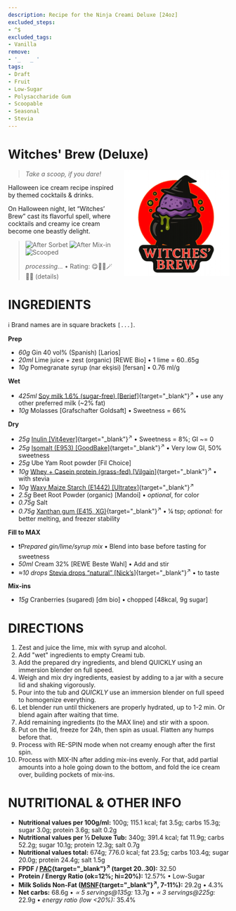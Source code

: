```yaml
---
description: Recipe for the Ninja Creami Deluxe [24oz]
excluded_steps:
- ^$
excluded_tags:
- Vanilla
remove:
- '_   _ '
tags:
- Draft
- Fruit
- Low-Sugar
- Polysaccharide Gum
- Scoopable
- Seasonal
- Stevia
---
```

# Witches' Brew (Deluxe)
<img style="float: right; margin-left: 1.5em;" width=240 alt="Logo" src="logo-Witches-Brew.png" />

> *Take a scoop, if you dare!*

Halloween ice cream recipe inspired by themed cocktails & drinks.

On Halloween night, let “Witches’ Brew” cast its flavorful spell,
where cocktails and creamy ice cream become one beastly delight.

> <img width=220 alt="After Sorbet" src="_1.jpg" class="zoomable" />
> <img width=220 alt="After Mix-in" src="_2.jpg" class="zoomable" />
> <img width=220 alt="Scooped" src="_3.jpg" class="zoomable" />
> 
> *processing...* • Rating: 😋🧙‍♀️🪄🔥🎃 (details)

# INGREDIENTS

ℹ️ Brand names are in square brackets `[...]`.

**Prep**

  - _60g_ Gin 40 vol% (Spanish) [Larios]
  - _20ml_ Lime juice + zest (organic) [REWE Bio] • 1 lime = 60..65g
  - _10g_ Pomegranate syrup (nar ekşisi) [fersan] • 0.76 ml/g

**Wet**

  - _425ml_ [Soy milk 1.6% (sugar-free) \[Berief\]](/ice-creamery/info/ingredients/#soy-milk){target="_blank"}<sup>↗</sup> • use any other preferred milk (~2% fat)
  - _10g_ Molasses [Grafschafter Goldsaft] • Sweetness = 66%

**Dry**

  - _25g_ [Inulin \[Vit4ever\]](/ice-creamery/info/ingredients/#inulin){target="_blank"}<sup>↗</sup> • Sweetness = 8%; GI ~= 0
  - _25g_ [Isomalt (E953) \[GoodBake\]](/ice-creamery/info/ingredients/#isomalt-e953){target="_blank"}<sup>↗</sup> • Very low GI, 50% sweetness
  - _25g_ Ube Yam Root powder [Fil Choice]
  - _10g_ [Whey + Casein protein (grass-fed) \[Vilgain\]](/ice-creamery/info/ingredients/#whey-protein){target="_blank"}<sup>↗</sup> • with stevia
  - _10g_ [Waxy Maize Starch (E1442) \[Ultratex\]](/ice-creamery/info/ingredients/#waxy-maize-starch-e1442){target="_blank"}<sup>↗</sup>
  - _2.5g_ Beet Root Powder (organic) [Mandoi] • *optional*, for color
  - _0.75g_ Salt
  - _0.75g_ [Xanthan gum (E415, XG)](/ice-creamery/info/ingredients/#xanthan-gum-xg-e415){target="_blank"}<sup>↗</sup> • ¼ tsp; *optional:* for better melting, and freezer stability

**Fill to MAX**

  - ❗*Prepared gin/lime/syrup mix* • Blend into base before tasting for sweetness
  - _50ml_ Cream 32% [REWE Beste Wahl] • Add and stir
  - _≈10 drops_ [Stevia drops “natural” \[Nick’s\]](/ice-creamery/info/ingredients/#stevia-e960){target="_blank"}<sup>↗</sup> • to taste

**Mix-ins**

  - _15g_ Cranberries (sugared) [dm bio] • chopped [48kcal, 9g sugar]

# DIRECTIONS

 1. Zest and juice the lime, mix with syrup and alcohol.
 1. Add "wet" ingredients to empty Creami tub.
 1. Add the prepared dry ingredients, and blend QUICKLY using an immersion blender on full speed.
 1. Weigh and mix dry ingredients, easiest by adding to a jar with a secure lid and shaking vigorously.
 1. Pour into the tub and *QUICKLY* use an immersion blender on full speed to homogenize everything.
 1. Let blender run until thickeners are properly hydrated, up to 1-2 min. Or blend again after waiting that time.
 1. Add remaining ingredients (to the MAX line) and stir with a spoon.
 1. Put on the lid, freeze for 24h, then spin as usual. Flatten any humps before that.
 1. Process with RE-SPIN mode when not creamy enough after the first spin.
 1. Process with MIX-IN after adding mix-ins evenly. For that, add partial amounts into a hole going down to the bottom, and fold the ice cream over, building pockets of mix-ins.

# NUTRITIONAL & OTHER INFO

- **Nutritional values per 100g/ml:** 100g; 115.1 kcal; fat 3.5g; carbs 15.3g; sugar 3.0g; protein 3.6g; salt 0.2g
- **Nutritional values per ½ Deluxe Tub:** 340g; 391.4 kcal; fat 11.9g; carbs 52.2g; sugar 10.1g; protein 12.3g; salt 0.7g
- **Nutritional values total:** 674g; 776.0 kcal; fat 23.5g; carbs 103.4g; sugar 20.0g; protein 24.4g; salt 1.5g
- **FPDF / [PAC](/ice-creamery/info/glossary/#potere-anti-congelante-pac){target="_blank"}<sup>↗</sup> (target 20..30):** 32.50
- **Protein / Energy Ratio (ok=12%; hi=20%):** 12.57% • Low-Sugar
- **Milk Solids Non-Fat ([MSNF](/ice-creamery/info/glossary/#milk-solids-not-fat-msnf){target="_blank"}<sup>↗</sup>, 7-11%):** 29.2g • 4.3%
- **Net carbs:** 68.6g • *∝ 5 servings@135g:* 13.7g • *∝ 3 servings@225g:* 22.9g • *energy ratio (low <20%):* 35.4%
